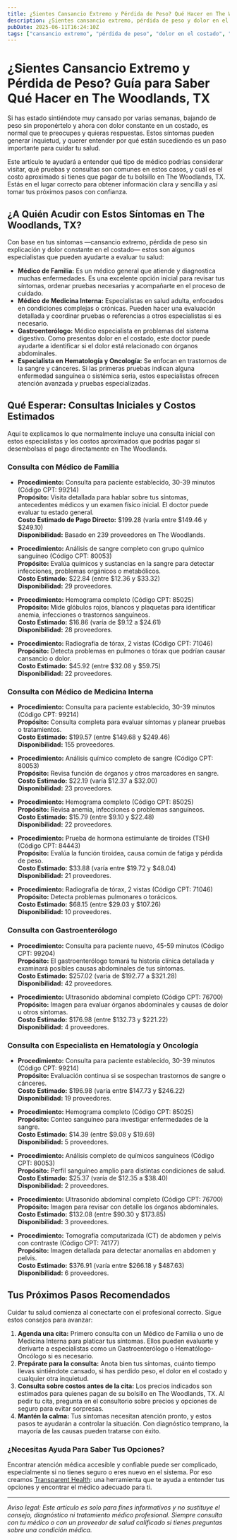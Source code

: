 ```yaml
---
title: ¿Sientes Cansancio Extremo y Pérdida de Peso? Qué Hacer en The Woodlands, TX  
description: ¿Sientes cansancio extremo, pérdida de peso y dolor en el costado? Descubre qué especialista visitar, costos de los procedimientos y los siguientes pasos en The Woodlands, TX.  
pubDate: 2025-06-11T16:24:10Z  
tags: ["cansancio extremo", "pérdida de peso", "dolor en el costado", "guía de salud", "The Woodlands TX", "visita médica", "costos médicos"]  
---
```


# ¿Sientes Cansancio Extremo y Pérdida de Peso? Guía para Saber Qué Hacer en The Woodlands, TX

Si has estado sintiéndote muy cansado por varias semanas, bajando de peso sin proponértelo y ahora con dolor constante en un costado, es normal que te preocupes y quieras respuestas. Estos síntomas pueden generar inquietud, y querer entender por qué están sucediendo es un paso importante para cuidar tu salud.

Este artículo te ayudará a entender qué tipo de médico podrías considerar visitar, qué pruebas y consultas son comunes en estos casos, y cuál es el costo aproximado si tienes que pagar de tu bolsillo en The Woodlands, TX. Estás en el lugar correcto para obtener información clara y sencilla y así tomar tus próximos pasos con confianza.

## ¿A Quién Acudir con Estos Síntomas en The Woodlands, TX?

Con base en tus síntomas —cansancio extremo, pérdida de peso sin explicación y dolor constante en el costado— estos son algunos especialistas que pueden ayudarte a evaluar tu salud:

- **Médico de Familia:** Es un médico general que atiende y diagnostica muchas enfermedades. Es una excelente opción inicial para revisar tus síntomas, ordenar pruebas necesarias y acompañarte en el proceso de cuidado.
- **Médico de Medicina Interna:** Especialistas en salud adulta, enfocados en condiciones complejas o crónicas. Pueden hacer una evaluación detallada y coordinar pruebas o referencias a otros especialistas si es necesario.
- **Gastroenterólogo:** Médico especialista en problemas del sistema digestivo. Como presentas dolor en el costado, este doctor puede ayudarte a identificar si el dolor está relacionado con órganos abdominales.
- **Especialista en Hematología y Oncología:** Se enfocan en trastornos de la sangre y cánceres. Si las primeras pruebas indican alguna enfermedad sanguínea o sistémica seria, estos especialistas ofrecen atención avanzada y pruebas especializadas.

## Qué Esperar: Consultas Iniciales y Costos Estimados

Aquí te explicamos lo que normalmente incluye una consulta inicial con estos especialistas y los costos aproximados que podrías pagar si desembolsas el pago directamente en The Woodlands.

### Consulta con Médico de Familia

- **Procedimiento:** Consulta para paciente establecido, 30-39 minutos (Código CPT: 99214)  
  **Propósito:** Visita detallada para hablar sobre tus síntomas, antecedentes médicos y un examen físico inicial. El doctor puede evaluar tu estado general.  
  **Costo Estimado de Pago Directo:** $199.28 (varía entre $149.46 y $249.10)  
  **Disponibilidad:** Basado en 239 proveedores en The Woodlands.

- **Procedimiento:** Análisis de sangre completo con grupo químico sanguíneo (Código CPT: 80053)  
  **Propósito:** Evalúa químicos y sustancias en la sangre para detectar infecciones, problemas orgánicos o metabólicos.  
  **Costo Estimado:** $22.84 (entre $12.36 y $33.32)  
  **Disponibilidad:** 29 proveedores.

- **Procedimiento:** Hemograma completo (Código CPT: 85025)  
  **Propósito:** Mide glóbulos rojos, blancos y plaquetas para identificar anemia, infecciones o trastornos sanguíneos.  
  **Costo Estimado:** $16.86 (varía de $9.12 a $24.61)  
  **Disponibilidad:** 28 proveedores.

- **Procedimiento:** Radiografía de tórax, 2 vistas (Código CPT: 71046)  
  **Propósito:** Detecta problemas en pulmones o tórax que podrían causar cansancio o dolor.  
  **Costo Estimado:** $45.92 (entre $32.08 y $59.75)  
  **Disponibilidad:** 22 proveedores.

### Consulta con Médico de Medicina Interna

- **Procedimiento:** Consulta para paciente establecido, 30-39 minutos (Código CPT: 99214)  
  **Propósito:** Consulta completa para evaluar síntomas y planear pruebas o tratamientos.  
  **Costo Estimado:** $199.57 (entre $149.68 y $249.46)  
  **Disponibilidad:** 155 proveedores.

- **Procedimiento:** Análisis químico completo de sangre (Código CPT: 80053)  
  **Propósito:** Revisa función de órganos y otros marcadores en sangre.  
  **Costo Estimado:** $22.19 (varía $12.37 a $32.00)  
  **Disponibilidad:** 23 proveedores.

- **Procedimiento:** Hemograma completo (Código CPT: 85025)  
  **Propósito:** Revisa anemia, infecciones o problemas sanguíneos.  
  **Costo Estimado:** $15.79 (entre $9.10 y $22.48)  
  **Disponibilidad:** 22 proveedores.

- **Procedimiento:** Prueba de hormona estimulante de tiroides (TSH) (Código CPT: 84443)  
  **Propósito:** Evalúa la función tiroidea, causa común de fatiga y pérdida de peso.  
  **Costo Estimado:** $33.88 (varía entre $19.72 y $48.04)  
  **Disponibilidad:** 21 proveedores.

- **Procedimiento:** Radiografía de tórax, 2 vistas (Código CPT: 71046)  
  **Propósito:** Detecta problemas pulmonares o torácicos.  
  **Costo Estimado:** $68.15 (entre $29.03 y $107.26)  
  **Disponibilidad:** 10 proveedores.

### Consulta con Gastroenterólogo

- **Procedimiento:** Consulta para paciente nuevo, 45-59 minutos (Código CPT: 99204)  
  **Propósito:** El gastroenterólogo tomará tu historia clínica detallada y examinará posibles causas abdominales de tus síntomas.  
  **Costo Estimado:** $257.02 (varía de $192.77 a $321.28)  
  **Disponibilidad:** 42 proveedores.

- **Procedimiento:** Ultrasonido abdominal completo (Código CPT: 76700)  
  **Propósito:** Imagen para evaluar órganos abdominales y causas de dolor u otros síntomas.  
  **Costo Estimado:** $176.98 (entre $132.73 y $221.22)  
  **Disponibilidad:** 4 proveedores.

### Consulta con Especialista en Hematología y Oncología

- **Procedimiento:** Consulta para paciente establecido, 30-39 minutos (Código CPT: 99214)  
  **Propósito:** Evaluación continua si se sospechan trastornos de sangre o cánceres.  
  **Costo Estimado:** $196.98 (varía entre $147.73 y $246.22)  
  **Disponibilidad:** 19 proveedores.

- **Procedimiento:** Hemograma completo (Código CPT: 85025)  
  **Propósito:** Conteo sanguíneo para investigar enfermedades de la sangre.  
  **Costo Estimado:** $14.39 (entre $9.08 y $19.69)  
  **Disponibilidad:** 5 proveedores.

- **Procedimiento:** Análisis completo de químicos sanguíneos (Código CPT: 80053)  
  **Propósito:** Perfil sanguíneo amplio para distintas condiciones de salud.  
  **Costo Estimado:** $25.37 (varía de $12.35 a $38.40)  
  **Disponibilidad:** 2 proveedores.

- **Procedimiento:** Ultrasonido abdominal completo (Código CPT: 76700)  
  **Propósito:** Imagen para revisar con detalle los órganos abdominales.  
  **Costo Estimado:** $132.08 (entre $90.30 y $173.85)  
  **Disponibilidad:** 3 proveedores.

- **Procedimiento:** Tomografía computarizada (CT) de abdomen y pelvis con contraste (Código CPT: 74177)  
  **Propósito:** Imagen detallada para detectar anomalías en abdomen y pelvis.  
  **Costo Estimado:** $376.91 (varía entre $266.18 y $487.63)  
  **Disponibilidad:** 6 proveedores.

## Tus Próximos Pasos Recomendados

Cuidar tu salud comienza al conectarte con el profesional correcto. Sigue estos consejos para avanzar:

1. **Agenda una cita:** Primero consulta con un Médico de Familia o uno de Medicina Interna para platicar tus síntomas. Ellos pueden evaluarte y derivarte a especialistas como un Gastroenterólogo o Hematólogo-Oncólogo si es necesario.  
2. **Prepárate para la consulta:** Anota bien tus síntomas, cuánto tiempo llevas sintiéndote cansado, si has perdido peso, el dolor en el costado y cualquier otra inquietud.  
3. **Consulta sobre costos antes de la cita:** Los precios indicados son estimados para quienes pagan de su bolsillo en The Woodlands, TX. Al pedir tu cita, pregunta en el consultorio sobre precios y opciones de seguro para evitar sorpresas.  
4. **Mantén la calma:** Tus síntomas necesitan atención pronto, y estos pasos te ayudarán a controlar la situación. Con diagnóstico temprano, la mayoría de las causas pueden tratarse con éxito.

### ¿Necesitas Ayuda Para Saber Tus Opciones?

Encontrar atención médica accesible y confiable puede ser complicado, especialmente si no tienes seguro o eres nuevo en el sistema. Por eso creamos [Transparent Health](https://transparenthealth.ai): una herramienta que te ayuda a entender tus opciones y encontrar el médico adecuado para ti.

---

*Aviso legal: Este artículo es solo para fines informativos y no sustituye el consejo, diagnóstico ni tratamiento médico profesional. Siempre consulta con tu médico o con un proveedor de salud calificado si tienes preguntas sobre una condición médica.*